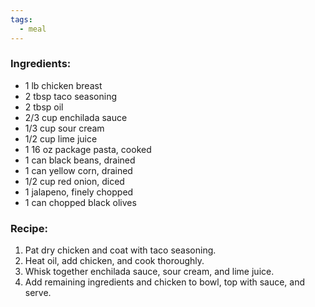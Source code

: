 ```yaml
---
tags:
  - meal
---
```

### Ingredients:
- 1 lb chicken breast
- 2 tbsp taco seasoning
- 2 tbsp oil
- 2/3 cup enchilada sauce
- 1/3 cup sour cream
- 1/2 cup lime juice
- 1 16 oz package pasta, cooked
- 1 can black beans, drained
- 1 can yellow corn, drained
- 1/2 cup red onion, diced
- 1 jalapeno, finely chopped
- 1 can chopped black olives

### Recipe:
1. Pat dry chicken and coat with taco seasoning. 
2. Heat oil, add chicken, and cook thoroughly. 
3. Whisk together enchilada sauce, sour cream, and lime juice. 
4. Add remaining ingredients and chicken to bowl, top with sauce, and serve. 